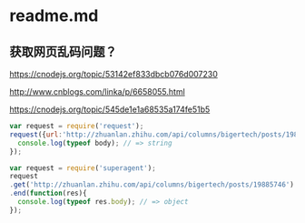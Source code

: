 # readme.md

## 获取网页乱码问题？
https://cnodejs.org/topic/53142ef833dbcb076d007230

http://www.cnblogs.com/linka/p/6658055.html

https://cnodejs.org/topic/545de1e1a68535a174fe51b5

```js
var request = require('request');
request({url:'http://zhuanlan.zhihu.com/api/columns/bigertech/posts/19885746',gzip:true}, function (err,response,body) {
  console.log(typeof body); // => string
});
```

```js
var request = require('superagent');
request
.get('http://zhuanlan.zhihu.com/api/columns/bigertech/posts/19885746')
.end(function(res){
  console.log(typeof res.body); // => object
});
```
